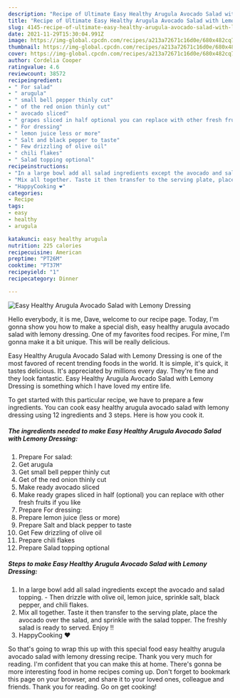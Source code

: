 ```yaml
---
description: "Recipe of Ultimate Easy Healthy Arugula Avocado Salad with Lemony Dressing"
title: "Recipe of Ultimate Easy Healthy Arugula Avocado Salad with Lemony Dressing"
slug: 4145-recipe-of-ultimate-easy-healthy-arugula-avocado-salad-with-lemony-dressing
date: 2021-11-29T15:30:04.991Z
image: https://img-global.cpcdn.com/recipes/a213a72671c16d0e/680x482cq70/easy-healthy-arugula-avocado-salad-with-lemony-dressing-recipe-main-photo.jpg
thumbnail: https://img-global.cpcdn.com/recipes/a213a72671c16d0e/680x482cq70/easy-healthy-arugula-avocado-salad-with-lemony-dressing-recipe-main-photo.jpg
cover: https://img-global.cpcdn.com/recipes/a213a72671c16d0e/680x482cq70/easy-healthy-arugula-avocado-salad-with-lemony-dressing-recipe-main-photo.jpg
author: Cordelia Cooper
ratingvalue: 4.6
reviewcount: 38572
recipeingredient:
- " For salad"
- " arugula"
- " small bell pepper thinly cut"
- " of the red onion thinly cut"
- " avocado sliced"
- " grapes sliced in half optional you can replace with other fresh fruits if you like"
- " For dressing"
- " lemon juice less or more"
- " Salt and black pepper to taste"
- " Few drizzling of olive oil"
- " chili flakes"
- " Salad topping optional"
recipeinstructions:
- "In a large bowl add all salad ingredients except the avocado and salad topping.  Then drizzle with olive oil, lemon juice, sprinkle salt, black pepper, and chili flakes."
- "Mix all together. Taste it then transfer to the serving plate, place the avocado over the salad, and sprinkle with the salad topper. The freshly salad is ready to served. Enjoy !!"
- "HappyCooking ❤️"
categories:
- Recipe
tags:
- easy
- healthy
- arugula

katakunci: easy healthy arugula 
nutrition: 225 calories
recipecuisine: American
preptime: "PT26M"
cooktime: "PT37M"
recipeyield: "1"
recipecategory: Dinner

---
```



![Easy Healthy Arugula Avocado Salad with Lemony Dressing](https://img-global.cpcdn.com/recipes/a213a72671c16d0e/680x482cq70/easy-healthy-arugula-avocado-salad-with-lemony-dressing-recipe-main-photo.jpg)

Hello everybody, it is me, Dave, welcome to our recipe page. Today, I'm gonna show you how to make a special dish, easy healthy arugula avocado salad with lemony dressing. One of my favorites food recipes. For mine, I'm gonna make it a bit unique. This will be really delicious.

Easy Healthy Arugula Avocado Salad with Lemony Dressing is one of the most favored of recent trending foods in the world. It is simple, it's quick, it tastes delicious. It's appreciated by millions every day. They're fine and they look fantastic. Easy Healthy Arugula Avocado Salad with Lemony Dressing is something which I have loved my entire life.




To get started with this particular recipe, we have to prepare a few ingredients. You can cook easy healthy arugula avocado salad with lemony dressing using 12 ingredients and 3 steps. Here is how you cook it.

<!--inarticleads1-->

##### The ingredients needed to make Easy Healthy Arugula Avocado Salad with Lemony Dressing:

1. Prepare  For salad:
1. Get  arugula
1. Get  small bell pepper thinly cut
1. Get  of the red onion thinly cut
1. Make ready  avocado sliced
1. Make ready  grapes sliced in half (optional) you can replace with other fresh fruits if you like
1. Prepare  For dressing:
1. Prepare  lemon juice (less or more)
1. Prepare  Salt and black pepper to taste
1. Get  Few drizzling of olive oil
1. Prepare  chili flakes
1. Prepare  Salad topping optional




<!--inarticleads2-->

##### Steps to make Easy Healthy Arugula Avocado Salad with Lemony Dressing:

1. In a large bowl add all salad ingredients except the avocado and salad topping.  - Then drizzle with olive oil, lemon juice, sprinkle salt, black pepper, and chili flakes.
1. Mix all together. Taste it then transfer to the serving plate, place the avocado over the salad, and sprinkle with the salad topper. The freshly salad is ready to served. Enjoy !!
1. HappyCooking ❤️




So that's going to wrap this up with this special food easy healthy arugula avocado salad with lemony dressing recipe. Thank you very much for reading. I'm confident that you can make this at home. There's gonna be more interesting food in home recipes coming up. Don't forget to bookmark this page on your browser, and share it to your loved ones, colleague and friends. Thank you for reading. Go on get cooking!
